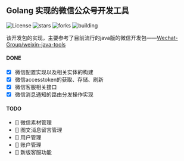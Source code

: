 ## Golang 实现的微信公众号开发工具

![License](https://img.shields.io/github/license/Weixin-Golang/wx-golang.svg) 
![stars](https://img.shields.io/github/stars/Weixin-Golang/wx-golang.svg)
![forks](https://img.shields.io/github/forks/Weixin-Golang/wx-golang.svg)
![building](https://img.shields.io/badge/status-building-green.svg?longCache=true&style=plastic)

该开发包的实现，主要参考了目前流行的java版的微信开发包——[Wechat-Group/weixin-java-tools](https://github.com/Wechat-Group/weixin-java-tools)

#### DONE

- [x] 微信配置实现以及相关实体的构建
- [x] 微信accesstoken的获取、存储、刷新
- [x] 微信客服相关接口
- [x] 微信消息通知的路由分发操作实现

#### TODO

- [] 微信素材管理
- [] 图文消息留言管理
- [] 用户管理
- [] 账户管理
- [] 新版客服功能